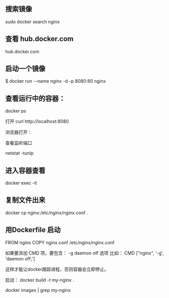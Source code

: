 
## 搜索镜像

sudo docker search nginx


## 查看 hub.docker.com

hub.docker.com



## 启动一个镜像

$ docker run --name nginx -d -p 8080:80 nginx


## 查看运行中的容器：
docker ps 


打开
curl http://localhost:8080

浏览器打开：

查看监听端口

netstat -tunlp

## 进入容器查看

docker exec -it 

## 复制文件出来

docker cp nginx:/etc/nginx/nginx.conf .

## 用Dockerfile 启动
FROM nginx
COPY nginx.conf /etc/nginx/nginx.conf


如果要添加 CMD 项，要包含：
-g daemon off 选项
比如：
CMD ["nginx", '-g', 'daemon off;']

这样才能让docker跟踪进程，否则容器会立即停止。

启动：
docker build -t my-nginx .


docker images | grep my-nginx 

